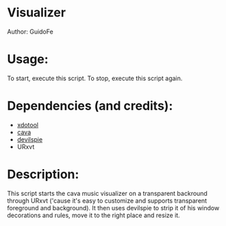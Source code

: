 # Visualizer
Author: GuidoFe

# Usage:

To start, execute this script. To stop, execute this script again.

# Dependencies (and credits): 
- [xdotool](https://github.com/jordansissel/xdotool)
- [cava](https://github.com/karlstav/cava)
- [devilspie](https://github.com/plaes/devilspie)
- URxvt

# Description:

This script starts the cava music visualizer on a transparent backround through URxvt
('cause it's easy to customize and supports transparent foreground and background). It
then uses devilspie to strip it of his window decorations and rules, move it to the 
right place and resize it.
